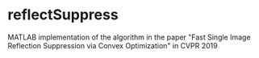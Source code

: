 # reflectSuppress
MATLAB implementation of the algorithm in the paper "Fast Single Image Reflection Suppression via Convex Optimization" in CVPR 2019
